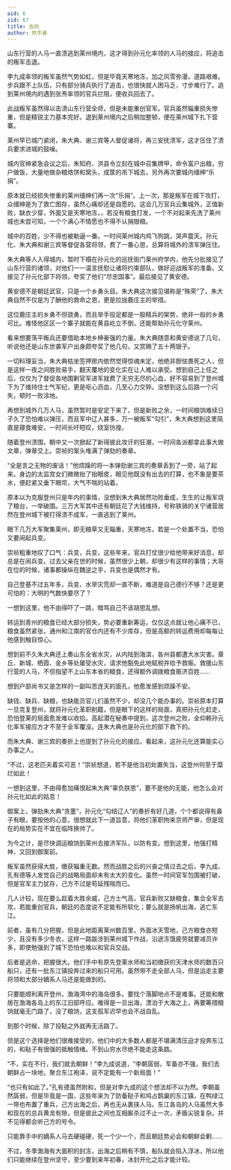 ```yaml
---
aid: 6
zid: 67
title: 去向
author: 吹牛者
---
```


山东行营的人马一直溃逃到莱州境内，这才得到孙元化率领的人马的接应，将追击的叛军击退。

李九成率领的叛军虽然气势如虹，但是毕竟天寒地冻，加之风雪弥漫，道路艰难。步兵跟不上队伍，只有部分骑兵执行了追击，也很快就人困马乏，寸步难行了。追到莱州境内的遇到张焘率领的官兵拦阻，便收兵回去了。

此战叛军虽然得以击溃山东行营全师，但是未能重创官军。官兵虽然辎重损失惨重，但是精锐主力基本完好。退到莱州境内之后稍加整顿，便在莱州城下扎下营寨。

莱州早已城门紧闭，朱大典、谢三宾等人督促诸将，再三安抚溃军，这才压住了溃兵要求进城的鼓噪。

城内官绅紧急会议之后，朱知府、洪县令立刻在城中召集牌甲，命令富户出粮，穷户做饭，大量地做杂粮烙饼和窝头，成筐的吊下城去，另外再次要城内缙绅“乐捐”。

原本就已经损失惨重的莱州缙绅们再一次“乐捐”。上一次，那是叛军在城下攻打，众缙绅是为了救亡图存，虽然心痛却还是自愿的。这会几万官兵云集城外，正值新败，缺衣少穿，外面又是天寒地冻，，若没有粮食打发，一个不对起来先洗了莱州城也未尝可知，一个个满心不情愿也不得不认捐银粮。

城中的百姓，少不得也被勒逼一番。一时间莱州城内鸡飞狗跳，哭声震天。孙元化、朱大典和谢三宾等督促各营将领，费了一番心思，总算将城外的溃军弹压住。

朱大典等人入得城内，暂时下榻在孙元化的巡抚衙门莱州府学内，他先分批接见了山东行营的诸领，对他们一一温言抚慰让诸将约束部队，做好迎战叛军的准备。又接见了孙元化部下将领，夸奖了他们“尽忠国事”。最后接见了黄安德。

黄安德不是朝廷武官，只是一个乡勇头目。朱大典这次接见堪称是“殊荣”了。朱大典自然不仅是为了酬他的救命之恩，更是拉拢鹿庄主的举措。

这位鹿庄主的乡勇不但骁勇，而且举手投足都是一股精兵的架势，绝非一般的乡勇可比。难怪他区区一个寨子就能在黄县屹立不倒，还能帮助孙元化守莱州。

看来想要荡平叛兵还要借助本地乡绅豪强的力量。朱大典随意和黄安德说了几句，听说他还是山东世袭军户出身颇夸奖了他几句，又赏赐了五十两银子。

一切料理妥当，朱大典枯坐签押房内依然觉得惊魂未定，他绝非胆怯畏死之人，但是这样一夜之间胜败易手，翻天覆地的变化实在让人难以承受。想到自己上任之后，仅仅为了督促各地围剿官军进军就费了无穷无尽的心血，好不容易到了登州城下为了维持住士气军纪，更是呕心沥血，几至心力交猝。没想到这么后路一个闪失，顿时一败涂地。

再想到城外几万人马，虽然暂时是安定下来了，但是新败之余，一时间粮饷难续日子久了恐怕难以弹压，而且军中辽人甚多，万一被叛军“勾引”，朱大典想到这里简直是寝食难安。一时间长吁短叹，绕室彷徨。

随着登州溃围，朝中又一次掀起了新得彼此攻讦的狂潮，一时间各派都拿此事大做文章，弹章交上。崇祯的案头堆满了弹劾的奏章。

“全是言之无物的废话！”他烦躁的将一本弹劾谢三宾的奏章丢到了一旁，站了起来。身边的太监宫女们微微抬了抬眼皮，眼见他既没有出去的打算，也不象是要茶水，便赶紧又垂下眼帘，大气不喘的站着。

原本以为克服登州只是年内的事情，没想到朱大典居然功败垂成，生生的让叛军烧了粮台，一举破围。三万大军其中还有朝廷花了大钱维持，号称铁骑的关宁诸营居然在登州城下被打得溃不成军，一直逃到了莱州。

眼下几万大军聚集莱州，即无粮草又无辎重，天寒地冻，若是一个处置不当，恐怕又要闹起兵变。

崇祯粗重地叹了口气：兵变，兵变，这些年来，官兵打仗很少给他带来好消息，却总是在闹兵变。过去父亲在世的时候，虽然很少上朝，却很少有这样的事情；大哥在位的时候，诸事都操纵在魏逆之手，兵变也是偶然才有。

自己登基不过五年多，兵变、水旱灾荒却一直不断，难道是自己德行不够？还是更可怕的：大明的气数快要尽了？

一想到这里，他不由得吓了一跳，暗骂自己不该胡思乱想。

转运到青州的粮食已经大部分损失，势必要重新筹运，仅仅这点就让他心痛不已，粮食虽然紧张，通州和江南的官仓内还有不少库存，但是高额的转运费用却每每让他感到触目惊心。

想到前不久朱大典还上奏山东全省水灾，从内陆到海滨，各州县都遭大水灾害。章丘、新城、栖霞、金乡等处屡受水灾，请求他豁免此地赋税并给予救赈。救援山东行营的人马，不但指望不上山东本省的粮食，还得额外调拨粮食赈济百姓……

想到户部尚书又是怎样的一副叫苦连天的面孔，他愈发感到烦躁不安。

缺钱、缺兵、缺粮，也缺能员官儿们虽然不少，却没几个能办事的。崇祯原本打算一旦克复登州，就将孙元化革职削籍，但是眼下的这样的局面，真把孙元化赶走，恐怕登莱的局面愈发难以收拾。高起潜在秘奏中提到，这次登州之败，全仰赖孙元化率军接应方才不至于全军覆没。连朱大典也是孙元化的部下救下的。

而朱大典、谢三宾的奏折上也提到了孙元化的接应。看起来，这孙元化还算能实心办事之人。

“不过，这老匹夫着实可恶！”崇祯想道，若不是他当初处置失当，这登州何至于糜烂如此！

一想到这里，不由得愈加痛恨起朱大典“辜负朕恩”，要不是他的无能，他怎么会对孙元化如此的姑息！

御案上，弹劾朱大典“贪墨”，孙元化“勾结辽人”的奏折有好几道，个个都说得有鼻子有眼，要按他的心意，很想就此下一道旨意，将他们革职拘来京师严审，但是现在的局势实在不宜在临阵换帅了。

为今之计，是尽快调运粮饷到莱州去接济军队，以防有变。想到这里，他强打精神，又回到御案前。

叛军虽然获得大胜，缴获辎重无数。然而战胜之后的兴奋之情过去之后，李九成、孔有德等人发觉自己的战略局面却未有太大的变化。虽然一时间官军包围被打破，但是官军主力犹存，己方不过是苟延残喘而已。

几人计较，现在要么趁着大胜余威，己方士气高，官兵新败又缺粮食，集合全军去攻，若能重创官兵，朝廷的态度说不定能有所软化；要么就是扬帆出海，逃亡东江。

前者，虽有几分把握，但是此地距离莱州数百里，外面冰天雪地，己方粮食亦短少，且没有多少冬衣，这样一路跋涉到莱州城下作战，沿途冻饿疲劳就要减员许多，即使勉强到了城下恐怕也难以和官兵交战。

后者是逃命，把握很大。他们手中有原先登莱水师和当初缴获的天津水师的数百只船只，还有一批东江镇投奔过来的船只可用。虽然带不走全部人马，但是运走主要将领和大部分嫡系人马还是能做到的。

只要能顺利离开登州，渤海湾中的海岛很多。要找个落脚地点不是难事。还能和散居在渤海各岛上的东江旧部呼应。难得是一旦出海，漂泊于大海之上，再要筹措粮饷就毫无门路了，没了粮饷，这支孤军迟早也会不战自乱。

到那个时候，除了投鞑之外就再无活路了。

但是这个选择是他们很难接受的，他们中的大多数人都是不堪满清压迫才投奔东江的，和鞑子有很强的抵触情绪。不到山穷水尽绝不能走这条路。

“不，实在不行，我们就去朝鲜！”李九成说道，“李朝孱弱，军备亦不强，我们去朝鲜占一块地，聚合东江袍泽，说不定能有一个新局面！”

“也只有如此了。”孔有德虽然附和，但是对李九成的这个想法却不以为然。李朝虽然孱弱，但是毕竟是一国，这些年来为了防备鞑子和鸠占鹊巢的东江镇，在鸭绿江一带也布置了重兵，己方出海之后，再也无从裹挟人马。东江各岛的人马虽然大多和现在的总兵黄龙有隙，但是彼此之间也互相厮杀过不止一次，矛盾尖锐复杂。并不见得都会听己方的号令。

只能靠手中的嫡系人马去硬碰硬，死一个少一个，而且朝廷势必会和朝鲜会剿……

不过，冬季渤海有大面积的封冻，出海之后稍有不慎，船队就会陷入浮冰，所以他们只能继续在登州坚守，至少要到来年初春，冰封开化之后才能计较。
